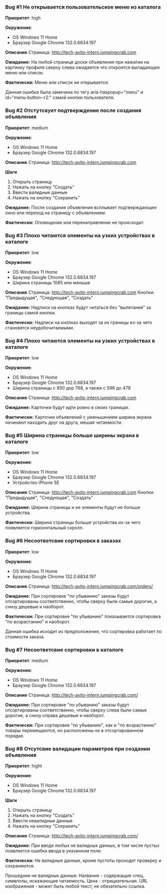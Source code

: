 ### Bug #1 Не открывается пользовательское меню из каталога

**Приоритет**: high

**Окружение**: 
- OS Windows 11 Home
- Браузер Google Chrome 132.0.6834.197

**Описание**
Страница: http://tech-avito-intern.jumpingcrab.com

**Ожидание:**
На любой странице доски объявления при нажатии на картинку профиля сверху слева ожидается что откроется выпадающее меню или список.

**Фактически:**
Меню или список не открывается.

Данная ошибка была замечена по тегу aria-haspopup="menu" и id="menu-button-:r2:" самой кнопки пользователя.

### Bug #2 Отстутсвует подтверждение после создания объявления

**Приоритет**: medium

**Окружение**: 
- OS Windows 11 Home
- Браузер Google Chrome 132.0.6834.197

**Описание**
Страница: http://tech-avito-intern.jumpingcrab.com

**Шаги**
1. Открыть страницу
2. Нажать на кнопку "Создать"
3. Ввести валидные данные
4. Нажать на кнопку "Сохранить"

**Ожидание:**
После создания объявления всплывает подтверждающее окно или переход на страницу с объявлением.

**Фактически:**
Оповещение или перенаправление не происходит.

### Bug #3 Плохо читаются элементы на узких устройствах в каталоге

**Приоритет**: low

**Окружение**: 
- OS Windows 11 Home
- Браузер Google Chrome 132.0.6834.197
- Ширина страницы 1085 или меньше

**Описание**
Страница: http://tech-avito-intern.jumpingcrab.com
Кнопки: "Предыдущая", "Следующая", "Создать"

**Ожидание:**
Надписи на кнопках будут читаться без "вылетания" за границы самой кнопки.

**Фактически:**
Надписи на кнопках выходят за их границы из-за чего становятся неудобочитаемыми.

### Bug #4 Плохо читаются элементы на узких устройствах в каталоге

**Приоритет**: low

**Окружение**: 
- OS Windows 11 Home
- Браузер Google Chrome 132.0.6834.197
- Ширина страницы с 850 дор 768, а также с 596 до 479

**Описание**
Страница: http://tech-avito-intern.jumpingcrab.com

**Ожидание:**
Карточки будут идти ровно в своих границах.

**Фактически:**
Карточки объявлений с уменьшением ширина экрана начинают находить друг на друга, мешая четаемости.


### Bug #5 Ширина страницы больше ширины экрана в каталоге

**Приоритет**: low

**Окружение**: 
- OS Windows 11 Home
- Браузер Google Chrome 132.0.6834.197
- Устройство iPhone SE

**Описание**
Страница: http://tech-avito-intern.jumpingcrab.com
Кнопки: "Предыдущая", "Следующая", "Создать"

**Ожидание:**
Ширина страницы и ее элементы будут не больше устройства.

**Фактически:**
Ширина страницы больше устройства из-за чего появляется горизонтальный скролл.

### Bug #6 Несоответсвие сортировки в заказах

**Приоритет**: low

**Окружение**: 
- OS Windows 11 Home
- Браузер Google Chrome 132.0.6834.197

**Описание**
Страница: http://tech-avito-intern.jumpingcrab.com/orders/

**Ожидание:**
При сортировке "по убыванию" заказы будут отсортированы соответственно, чтобы сверху были самые дорогие, а снизу дешевые и наоборот.

**Фактически:**
При сортировке "по убыванию" показывается сортировка "по возрастанию" и наоборот.

Данная ошибка исходит из предположения, что сортировка работает по стоимости заказа.


### Bug #7 Несоответсвие сортировки в каталоге

**Приоритет**: medium

**Окружение**: 
- OS Windows 11 Home
- Браузер Google Chrome 132.0.6834.197

**Описание**
Страница: http://tech-avito-intern.jumpingcrab.com/

**Ожидание:**
При сортировке "по убыванию" заказы будут отсортированы соответственно, чтобы сверху слева были самые дорогие, а снизу справа дешевые и наоборот.

**Фактически:**
При сортировке "по убыванию", как и "по возрастанию" товары перемещаются, но расположены не в отсортированном порядке.

### Bug #8 Отсутсвие валидации параметров при создании объявления

**Приоритет**: hight

**Окружение**: 
- OS Windows 11 Home
- Браузер Google Chrome 132.0.6834.197

**Шаги**
1. Открыть страницу
2. Нажать на кнопку "Создать"
3. Ввести невалидные данные
4. Нажать на кнопку "Сохранить"

**Описание**
Страница: http://tech-avito-intern.jumpingcrab.com/

**Ожидание:**
При вводе любых не валидных данных, в том числе пустых появляется ошибка ввода в указанном поле.

**Фактически:**
Не валидные данные, кроме пустоты проходят проверку и сохраняются.

Прошедние не валидные данные: 
Название - содержащие спец. симвлолы, искажающие читаемость.
Цена - отрициательная.
URL изображения - может быть любой текст, не обязательно ссылка.